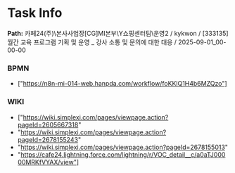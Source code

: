 # Task Info

**Path:** 카페24(주)\본사사업장\[CG]MI본부\Y쇼핑센터팀\운영2 / kykwon / [333135] 월간 교육 프로그램 기획 및 운영 _ 강사 소통 및 문의에 대한 대응 / 2025-09-01_00-00-00

### BPMN
- ["https://n8n-mi-014-web.hanpda.com/workflow/foKKlQ1H4b6MZQzo"]

### WIKI
- ["https://wiki.simplexi.com/pages/viewpage.action?pageId=2605667318"
- "https://wiki.simplexi.com/pages/viewpage.action?pageId=2678155243"
- "https://wiki.simplexi.com/pages/viewpage.action?pageId=2678155013"
- "https://cafe24.lightning.force.com/lightning/r/VOC_detail__c/a0aTJ00000MRKfVYAX/view"]

